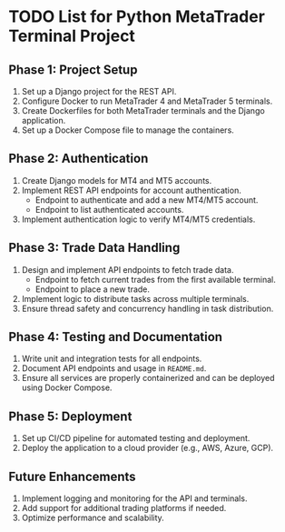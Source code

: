 # TODO List for Python MetaTrader Terminal Project

## Phase 1: Project Setup
1. Set up a Django project for the REST API.
2. Configure Docker to run MetaTrader 4 and MetaTrader 5 terminals.
3. Create Dockerfiles for both MetaTrader terminals and the Django application.
4. Set up a Docker Compose file to manage the containers.

## Phase 2: Authentication
1. Create Django models for MT4 and MT5 accounts.
2. Implement REST API endpoints for account authentication.
   - Endpoint to authenticate and add a new MT4/MT5 account.
   - Endpoint to list authenticated accounts.
3. Implement authentication logic to verify MT4/MT5 credentials.

## Phase 3: Trade Data Handling
1. Design and implement API endpoints to fetch trade data.
   - Endpoint to fetch current trades from the first available terminal.
   - Endpoint to place a new trade.
2. Implement logic to distribute tasks across multiple terminals.
3. Ensure thread safety and concurrency handling in task distribution.

## Phase 4: Testing and Documentation
1. Write unit and integration tests for all endpoints.
2. Document API endpoints and usage in `README.md`.
3. Ensure all services are properly containerized and can be deployed using Docker Compose.

## Phase 5: Deployment
1. Set up CI/CD pipeline for automated testing and deployment.
2. Deploy the application to a cloud provider (e.g., AWS, Azure, GCP).

## Future Enhancements
1. Implement logging and monitoring for the API and terminals.
2. Add support for additional trading platforms if needed.
3. Optimize performance and scalability.
